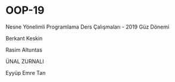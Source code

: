 ﻿# OOP-19
Nesne Yönelimli Programlama Ders Çalışmaları - 2019 Güz Dönemi


Berkant Keskin


Rasim Altuntas

ÜNAL  ZURNALI

Eyyüp Emre Tan


